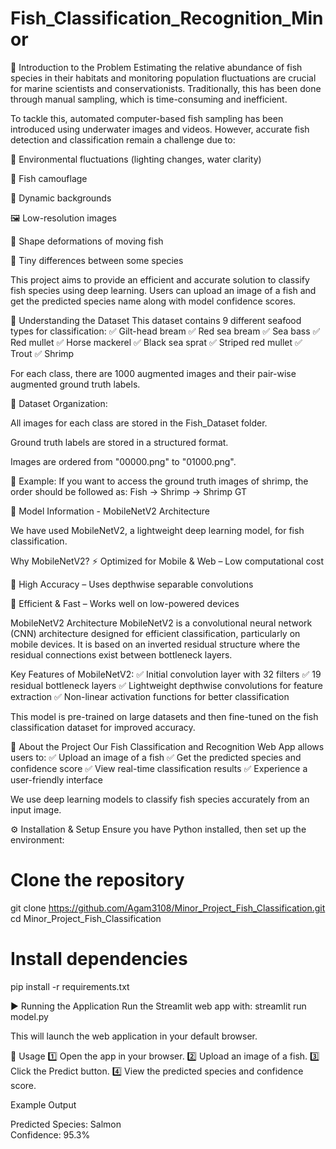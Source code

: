 # Fish_Classification_Recognition_Minor
 
📌 Introduction to the Problem
Estimating the relative abundance of fish species in their habitats and monitoring population fluctuations are crucial for marine scientists and conservationists. Traditionally, this has been done through manual sampling, which is time-consuming and inefficient.

To tackle this, automated computer-based fish sampling has been introduced using underwater images and videos. However, accurate fish detection and classification remain a challenge due to:

🌊 Environmental fluctuations (lighting changes, water clarity)

🐠 Fish camouflage

🎥 Dynamic backgrounds

🖼️ Low-resolution images

🔄 Shape deformations of moving fish

🧐 Tiny differences between some species

This project aims to provide an efficient and accurate solution to classify fish species using deep learning. Users can upload an image of a fish and get the predicted species name along with model confidence scores.

📂 Understanding the Dataset
This dataset contains 9 different seafood types for classification:
✅ Gilt-head bream
✅ Red sea bream
✅ Sea bass
✅ Red mullet
✅ Horse mackerel
✅ Black sea sprat
✅ Striped red mullet
✅ Trout
✅ Shrimp

For each class, there are 1000 augmented images and their pair-wise augmented ground truth labels.

📌 Dataset Organization:

All images for each class are stored in the Fish_Dataset folder.

Ground truth labels are stored in a structured format.

Images are ordered from "00000.png" to "01000.png".

📌 Example:
If you want to access the ground truth images of shrimp, the order should be followed as:
Fish -> Shrimp -> Shrimp GT

🧠 Model Information - MobileNetV2 Architecture

We have used MobileNetV2, a lightweight deep learning model, for fish classification.

Why MobileNetV2?
⚡ Optimized for Mobile & Web – Low computational cost

🎯 High Accuracy – Uses depthwise separable convolutions

🚀 Efficient & Fast – Works well on low-powered devices

MobileNetV2 Architecture
MobileNetV2 is a convolutional neural network (CNN) architecture designed for efficient classification, particularly on mobile devices. It is based on an inverted residual structure where the residual connections exist between bottleneck layers.

Key Features of MobileNetV2:
✅ Initial convolution layer with 32 filters
✅ 19 residual bottleneck layers
✅ Lightweight depthwise convolutions for feature extraction
✅ Non-linear activation functions for better classification

This model is pre-trained on large datasets and then fine-tuned on the fish classification dataset for improved accuracy.

🚀 About the Project
Our Fish Classification and Recognition Web App allows users to:
✅ Upload an image of a fish
✅ Get the predicted species and confidence score
✅ View real-time classification results
✅ Experience a user-friendly interface

We use deep learning models to classify fish species accurately from an input image.

⚙️ Installation & Setup
Ensure you have Python installed, then set up the environment:


# Clone the repository
git clone https://github.com/Agam3108/Minor_Project_Fish_Classification.git
cd Minor_Project_Fish_Classification

# Install dependencies
pip install -r requirements.txt

▶️ Running the Application
Run the Streamlit web app with:
streamlit run model.py

This will launch the web application in your default browser.

📝 Usage
1️⃣ Open the app in your browser.
2️⃣ Upload an image of a fish.
3️⃣ Click the Predict button.
4️⃣ View the predicted species and confidence score.

Example Output

Predicted Species: Salmon  
Confidence: 95.3%
